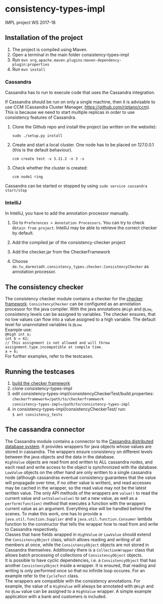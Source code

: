 # consistency-types-impl
IMPL project WS 2017-18


## Installation of the project

1. The project is compiled using Maven.
2. Open a terminal in the main folder consistency-types-impl
3. Run `mvn org.apache.maven.plugins:maven-dependency-plugin:properties`
4. Run `mvn install`


### Cassandra

Cassandra has to run to execute code that uses the Cassandra integration.

If Cassandra should be run on only a single machine, then it is advisable to use 
CCM (Cassandra Cluster Manager, https://github.com/riptano/ccm).
This is because we need to start multiple replicas in order to use consistency
features of Cassandra.

1. Clone the Github repo and install the project (as written on the website):

    `sudo ./setup.py install`

2. Create and start a local cluster. One node has to be placed on 127.0.0.1 (this is the default behaviour).
    
    `ccm create test -v 3.11.2 -n 3 -s`
    
3. Check whether the cluster is created:

    `ccm node1 ring`

Cassandra can be started or stopped by using
    `sudo service cassandra start/stop` 
    
### IntelliJ

In IntelliJ, you have to add the annotation processor manually.

1. Go to `Preferences > Annotation Processors`. You can try to check `Obtain from project`. 
IntelliJ may be able to retrieve the correct checker by default.

2. Add the compiled jar of the consistency-checker project

3. Add the checker.jar from the CheckerFramework

4. Choose `de.tu_darmstadt.consistency_types.checker.ConsistencyChecker` as annotation processor.  


## The consistency checker
The consistency checker module contains a checker for the [checker framework](https://checkerframework.org/). `ConsistencyChecker` can be configured as an annotation processor for the java compiler. With the java annotations `@High` and `@Low`, consistency levels can be assigned to variables. The checker ensures, that no low values can flow into a value assigned to a high variable. The default level for unannotated variables is `@Low`.  
Example use:  
`@High int a;`  
`int b = 42;`  
`// This assignment is not allowed and will throw assignment.type.incompatible at compile time.`  
`a = b;`  
For further examples, refer to the testcases.
## Running the testcases
1. [build the checker framework](https://checkerframework.org/manual/#build-source)
2. clone consistency-types-impl
3. edit consistency-types-impl/consistencyCheckerTest/build.properties:  
`checkerframework=/path/to/checkerframework`  
`consistency-types-impl=/path/to/consistency-types-impl`
4. in consistency-types-impl/consistencyCheckerTest/ run:  
`$ ant consistency_tests`
## The cassandra connector
The Cassandra module contains a connector to the [Cassandra distributed database system](https://cassandra.apache.org/). It provides wrappers for java objects whose values are stored in cassandra. The wrappers ensure consistency on different levels between the java objects and the data in the database.  
`HighValue` objects are read from and written to ALL cassandra nodes, and each read and write access to the object is synchronized with the database. `LowValue` objects on the other hand are only written to a single cassandra node (although cassandras eventual consistency guarantees that the value will propagade over time, if no other value is written), and read accesses may be cached in the wrapper, so the read value may not be the latest written value. The only API methods of the wrappers are `value()` to read the current value and `setValue(value)` to set a new value, as well as a `perform(function)` method that executes a function with the wrappers current value as an argument. Everything else will be handled behind the scenes. To make this work, one has to provide a `java.util.function.Supplier` and a `java.util.function.Consumer` lambda function to the constructor that tells the wrapper how to read from and write to Cassandra respectively.  
Classes that have fields wrapped in `HighValue` or `LowValue` should extend the `ConsistencyObject` class, which allows reading and writing of all members at once, while the `ConsistencyObject` objects are not stored in Cassandra themselves. Additionaly there is a `CollectionWrapper` class that allows batch processing of collections of `ConsistencyObject` objects.  
It is possible to have cyclic dependencies, i.e. a `ConsistencyObject` that has another `ConsistencyObject` inside a wrapper. It is ensured, that reading and writing is only performed once so that no infinite loop occures. For an example refer to the `CycleTest` class.  
The wrappers are compatible with the consistency annotations. For example, the value of a `HighValue` will always be annotated with `@High` and no `@Low` value can be assigned to a `HighValue` wrapper. A simple example application with a bank and customers is included.
